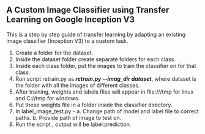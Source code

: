 ## A Custom Image Classifier using Transfer Learning on Google Inception V3

This is a step by step guide of transfer learning by adapting an existing image classifier (Inception V3) to a custom task.

1. Create a folder for the dataset.
2. Inside the dataset folder create separate folders for each class.
3. Inside each class folder, put the images to train the classifier on for that class.
4. Run script retrain.py as <b><i>retrain.py --imag_dir dataset</i></b>, where dataset is the folder with all the images of different classes.
5. After training, weights and labels files will appear in file:///tmp for linux and C://tmp for windows.
6. Put these weights file in a folder inside the classifier directory.
7. In label_image_test.py -
        a. Change path of model and label file to correct paths.
        b. Provide path of image to test on.
8. Run the script , output will be label:prediction.
